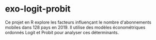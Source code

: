 # exo-logit-probit
Ce projet en R explore les facteurs influençant le nombre d'abonnements mobiles dans 128 pays en 2019. Il utilise des modèles économétriques ordonnés Logit et Probit pour analyser ces déterminants.
